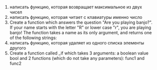1. написать функцию, которая возвращает максимальное из двух чисел
2. написать функцию, которая читает с клавиатуры именно число
3. Create a function which answers the question "Are you playing banjo?". If your name starts with the letter "R" or lower case "r", you are playing banjo! The function takes a name as its only argument, and returns one of the following strings:
4. написать функцию, которая удаляет из одного списка элементы другого
5. Create a function called _if which takes 3 arguments: a boolean value bool and 2 functions (which do not take any parameters): func1 and func2